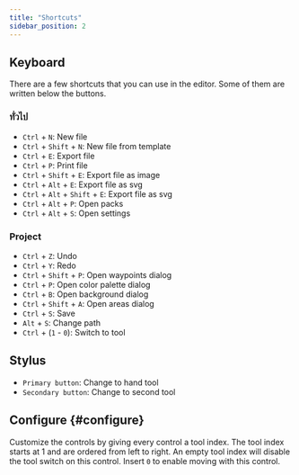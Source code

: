 ```yaml
---
title: "Shortcuts"
sidebar_position: 2
---
```



## Keyboard

There are a few shortcuts that you can use in the editor. Some of them are written below the buttons.

### ทั่วไป

* `Ctrl` + `N`: New file
* `Ctrl` + `Shift` + `N`: New file from template
* `Ctrl` + `E`: Export file
* `Ctrl` + `P`: Print file
* `Ctrl` + `Shift` + `E`: Export file as image
* `Ctrl` + `Alt` + `E`: Export file as svg
* `Ctrl` + `Alt` + `Shift` + `E`: Export file as svg
* `Ctrl` + `Alt` + `P`: Open packs
* `Ctrl` + `Alt` + `S`: Open settings

### Project

* `Ctrl` + `Z`: Undo
* `Ctrl` + `Y`: Redo
* `Ctrl` + `Shift` + `P`: Open waypoints dialog
* `Ctrl` + `P`: Open color palette dialog
* `Ctrl` + `B`: Open background dialog
* `Ctrl` + `Shift` + `A`: Open areas dialog
* `Ctrl` + `S`: Save
* `Alt` + `S`: Change path
* `Ctrl` + (`1` - `0`): Switch to tool

## Stylus

* `Primary button`: Change to hand tool
* `Secondary button`: Change to second tool

## Configure {#configure}

Customize the controls by giving every control a tool index. The tool index starts at 1 and are ordered from left to right. An empty tool index will disable the tool switch on this control. Insert `0` to enable moving with this control.
